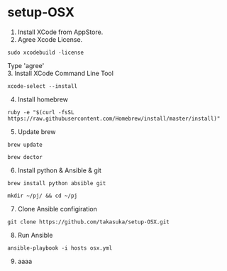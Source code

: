 # setup-OSX

1. Install XCode from AppStore.
2. Agree Xcode License.  
  ```
  sudo xcodebuild -license
  ```  
  Type 'agree'  
3. Install XCode Command Line Tool  
  ```
  xcode-select --install
  ```
4. Install homebrew  
  ```
  ruby -e "$(curl -fsSL https://raw.githubusercontent.com/Homebrew/install/master/install)"
  ```
5. Update brew  
  ```
  brew update
  ```  
  ```
  brew doctor
  ```
6. Install python & Ansible & git  
  ```
  brew install python absible git
  ```   
  ```
  mkdir ~/pj/ && cd ~/pj
  ```  
7. Clone Ansible configiration  
  ```
  git clone https://github.com/takasuka/setup-OSX.git
  ```  
8. Run Ansible  
  ```
  ansible-playbook -i hosts osx.yml
  ```  
9. aaaa
  
